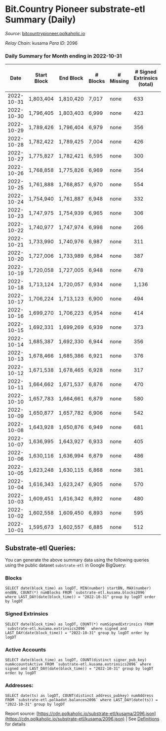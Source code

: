 # Bit.Country Pioneer substrate-etl Summary (Daily)

_Source_: [bitcountrypioneer.polkaholic.io](https://bitcountrypioneer.polkaholic.io)

*Relay Chain*: kusama
*Para ID*: 2096



### Daily Summary for Month ending in 2022-10-31


| Date | Start Block | End Block | # Blocks | # Missing | # Signed Extrinsics (total) | # Active Accounts | # Addresses with Balances | # Events | # Transfers | # XCM Transfers In | # XCM Transfers Out |
| ---- | ----------- | --------- | -------- | --------- | --------------------------- | ----------------- | ------------------------- | -------- | ----------- | ------------------ | ------------------- |
| 2022-10-31 | 1,803,404 | 1,810,420 | 7,017 | none  | 633 | 264 | 23,314 | 25,991 | 6,577 ($32,972.64) | 1 ($0.12) | 1 ($0.19) |
| 2022-10-30 | 1,796,405 | 1,803,403 | 6,999 | none  | 423 | 210 |  | 23,616 | 6,137 ($20,980.35) |   |   |
| 2022-10-29 | 1,789,426 | 1,796,404 | 6,979 | none  | 356 | 145 |  | 23,157 | 6,259 ($188,649.49) |   |   |
| 2022-10-28 | 1,782,422 | 1,789,425 | 7,004 | none  | 426 | 187 |  | 23,970 | 6,267 ($36,794.53) |   |   |
| 2022-10-27 | 1,775,827 | 1,782,421 | 6,595 | none  | 300 | 138 |  | 21,702 | 5,529 ($252,854.08) |   |   |
| 2022-10-26 | 1,768,858 | 1,775,826 | 6,969 | none  | 354 | 159 |  | 23,402 | 6,066 ($1,143,706.63) | 1 ($0.04) | 1 ($0.08) |
| 2022-10-25 | 1,761,888 | 1,768,857 | 6,970 | none  | 554 | 208 |  | 25,145 | 6,622 ($3,507,301.11) |   |   |
| 2022-10-24 | 1,754,940 | 1,761,887 | 6,948 | none  | 332 | 142 |  | 22,883 | 5,944 ($40,300.08) |   |   |
| 2022-10-23 | 1,747,975 | 1,754,939 | 6,965 | none  | 306 | 134 |  | 22,145 | 5,586 ($56,609.62) |   |   |
| 2022-10-22 | 1,740,977 | 1,747,974 | 6,998 | none  | 266 | 110 |  | 21,906 | 5,609 ($81,683.09) | 1 ($1.94) | 1 ($0.15) |
| 2022-10-21 | 1,733,990 | 1,740,976 | 6,987 | none  | 311 | 137 |  | 22,474 | 5,663 ($1,221,513.31) |   |   |
| 2022-10-20 | 1,727,006 | 1,733,989 | 6,984 | none  | 387 | 153 |  | 23,750 | 6,379 ($15,791.66) |   |   |
| 2022-10-19 | 1,720,058 | 1,727,005 | 6,948 | none  | 478 | 225 |  | 24,720 | 6,483 ($1,892,567.70) |   |   |
| 2022-10-18 | 1,713,124 | 1,720,057 | 6,934 | none  | 1,136 | 402 |  | 30,585 | 7,097 ($128,618.38) |   |   |
| 2022-10-17 | 1,706,224 | 1,713,123 | 6,900 | none  | 494 | 220 | 23,053 | 24,889 | 6,846 ($53,976.12) |   |   |
| 2022-10-16 | 1,699,270 | 1,706,223 | 6,954 | none  | 414 | 179 |  | 23,858 | 6,331 ($16,471.65) |   |   |
| 2022-10-15 | 1,692,331 | 1,699,269 | 6,939 | none  | 373 | 143 | 23,002 | 23,487 | 6,192 ($8,076.39) |   |   |
| 2022-10-14 | 1,685,387 | 1,692,330 | 6,944 | none  | 356 | 147 | 22,996 | 23,487 | 6,464 ($13,906.92) |   |   |
| 2022-10-13 | 1,678,466 | 1,685,386 | 6,921 | none  | 376 | 144 | 22,986 | 23,147 | 6,229 ($49,119.87) |   |   |
| 2022-10-12 | 1,671,538 | 1,678,465 | 6,928 | none  | 317 | 141 | 22,977 | 22,393 | 5,908 ($30,305.79) | 2 ($0.89) | 1 ($0.16) |
| 2022-10-11 | 1,664,662 | 1,671,537 | 6,876 | none  | 470 | 208 | 22,940 | 23,849 | 6,656 ($110,293.96) |   |   |
| 2022-10-10 | 1,657,783 | 1,664,661 | 6,879 | none  | 580 | 259 | 22,927 | 24,647 | 6,620 ($357,999.89) |   |   |
| 2022-10-09 | 1,650,877 | 1,657,782 | 6,906 | none  | 542 | 239 | 22,900 | 24,406 | 6,571 ($76,727.29) |   |   |
| 2022-10-08 | 1,643,928 | 1,650,876 | 6,949 | none  | 681 | 300 | 22,869 | 25,027 | 6,545 ($69,184.02) |   |   |
| 2022-10-07 | 1,636,995 | 1,643,927 | 6,933 | none  | 405 | 180 | 22,859 | 23,452 | 6,443 ($62,845.42) | 1 ($0.50) |   |
| 2022-10-06 | 1,630,116 | 1,636,994 | 6,879 | none  | 486 | 204 | 22,842 | 24,040 | 6,531 ($46,624.06) | 1 ($0.41) |   |
| 2022-10-05 | 1,623,248 | 1,630,115 | 6,868 | none  | 381 | 165 | 22,822 | 22,987 | 6,107 ($71,055.68) |   |   |
| 2022-10-04 | 1,616,343 | 1,623,247 | 6,905 | none  | 570 | 228 | 22,787 | 25,105 | 6,616 ($60,884.05) |   |   |
| 2022-10-03 | 1,609,451 | 1,616,342 | 6,892 | none  | 480 | 208 |  | 23,787 | 6,526 ($250,957.77) |   |   |
| 2022-10-02 | 1,602,558 | 1,609,450 | 6,893 | none  | 595 | 226 |  | 25,054 | 6,893 ($1,059,776.37) |   |   |
| 2022-10-01 | 1,595,673 | 1,602,557 | 6,885 | none  | 512 | 191 |  | 24,173 | 6,609 ($61,428.84) |   |   |

## Substrate-etl Queries:
You can generate the above summary data using the following queries using the public dataset `substrate-etl` in Google BigQuery:


### Blocks
```
SELECT date(block_time) as logDT, MIN(number) startBN, MAX(number) endBN, COUNT(*) numBlocks FROM `substrate-etl.kusama.blocks2096`  where LAST_DAY(date(block_time)) = "2022-10-31" group by logDT order by logDT
```


### Signed Extrinsics
```
SELECT date(block_time) as logDT, COUNT(*) numSignedExtrinsics FROM `substrate-etl.kusama.extrinsics2096`  where signed and LAST_DAY(date(block_time)) = "2022-10-31" group by logDT order by logDT
```


### Active Accounts
```
SELECT date(block_time) as logDT, COUNT(distinct signer_pub_key) numAccountsActive FROM `substrate-etl.kusama.extrinsics2096` where signed and LAST_DAY(date(block_time)) = "2022-10-31" group by logDT order by logDT
```


### Addresses:
```
SELECT date(ts) as logDT, COUNT(distinct address_pubkey) numAddress FROM `substrate-etl.polkadot.balances2096` where LAST_DAY(date(ts)) = "2022-10-31" group by logDT
```



Report source: [https://cdn.polkaholic.io/substrate-etl/kusama/2096.json](https://cdn.polkaholic.io/substrate-etl/kusama/2096.json) | See [Definitions](/DEFINITIONS.md) for details
